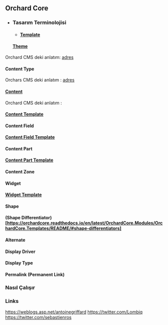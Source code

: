 ## Orchard Core 

- ### Tasarım Terminolojisi

  - #### [Template](https://orchardcore.readthedocs.io/en/latest/OrchardCore.Modules/OrchardCore.Templates/README/#available-templates)

  #### [Theme](https://orchardcore.readthedocs.io/en/latest/OrchardCore.Modules/OrchardCore.Themes/README/)


Orchard CMS deki anlatım: [adres](http://docs.orchardproject.net/en/latest/Documentation/How-Orchard-works/#themes)


  #### Content Type

Orchars CMS deki anlatım : [adres](http://docs.orchardproject.net/en/latest/Documentation/How-Orchard-works/#content-type-system)

  #### [Content](https://orchardcore.readthedocs.io/en/latest/OrchardCore.Modules/OrchardCore.Contents/README/)

Orchard CMS deki anlatım : 


  #### [Content Template](https://orchardcore.readthedocs.io/en/latest/OrchardCore.Modules/OrchardCore.Templates/README/#content-templates)

  #### Content Field


  #### [Content Field Template](https://orchardcore.readthedocs.io/en/latest/OrchardCore.Modules/OrchardCore.Templates/README/#content-field-templates)

  #### Content Part

  #### [Content Part Template](https://orchardcore.readthedocs.io/en/latest/OrchardCore.Modules/OrchardCore.Templates/README/#content-part-templates)

  #### Content Zone

  #### Widget

  #### [Widget Template](https://orchardcore.readthedocs.io/en/latest/OrchardCore.Modules/OrchardCore.Templates/README/#widget-templates)



  #### Shape

  #### (Shape Differentiator)[https://orchardcore.readthedocs.io/en/latest/OrchardCore.Modules/OrchardCore.Templates/README/#shape-differentiators]


  #### Alternate

  #### Display Driver

  #### Display Type

  #### Permalink (Permanent Link)






### Nasıl Çalışır

### Links

https://weblogs.asp.net/antoinegriffard
https://twitter.com/Lombiq
https://twitter.com/sebastienros


